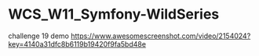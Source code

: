 # WCS_W11_Symfony-WildSeries

challenge 19 demo https://www.awesomescreenshot.com/video/2154024?key=4140a31dfc8b6119b19420f9fa5bd48e
